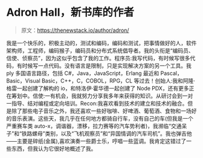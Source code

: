 # Adron Hall，新书库的作者

> 原文：<https://thenewstack.io/author/adron/>

我是一个快乐的，积极主动的，测试和编码，编码和测试，把事情做好的人，软件架构师，工程师，编码猴子，编码员和分布式系统倡导者。我的头衔是“编码员、信使、侦察员”，因为这似乎包含了我的工作。程序员:我写代码，有时候写很多代码，有时候写一点代码。没有语言是限制，只是实现解决方案的另一个工具。我 ply 多国语言路径，包括 C#，Java，JavaScript，Erlang 最近和 Pascal，Basic，Visual Basic，C++，C，COBOL，RPG，CL 等过去！创始人:我和阿隆·格雷一起创建了解构的 io，和特洛伊·霍华德一起创建了 Node PDX，还有更多正在筹划中。信使:一有机会，我就努力分享我多年来获得的知识。从研讨会到一对一指导、结对编程或定向培训。Recon:我喜欢看到技术的建立和技术的融合。但是除了那些电子音乐之外，我还喜欢一些好咖啡、好啤酒、葡萄酒、食物和一场好的音乐表演。这些天，我几乎在任何地方都骑自行车，没有自己的车(但我是一个严重赛车类 auto-x，调谐器，漂移，拉力赛等的汽车势利者)，我濒临“交通呆子”和“铁路螺母”类别，以及“飞机观察员”和“异国情调的汽车司机”。我也弹吉他——主要是碎纸(金属),喜欢演奏一些爵士乐，哼唱一些蓝调。我肯定这错过了一些东西，但我认为它很好地概述了我。